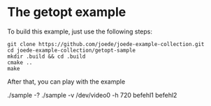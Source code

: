 # The getopt example

To build this example, just use the following steps:

    git clone https://github.com/joede/joede-example-collection.git
    cd joede-example-collection/getopt-sample
    mkdir .build && cd .build
    cmake ..
    make

After that, you can play with the example

  ./sample -?
  ./sample -v /dev/video0 -h 720 befehl1 befehl2
